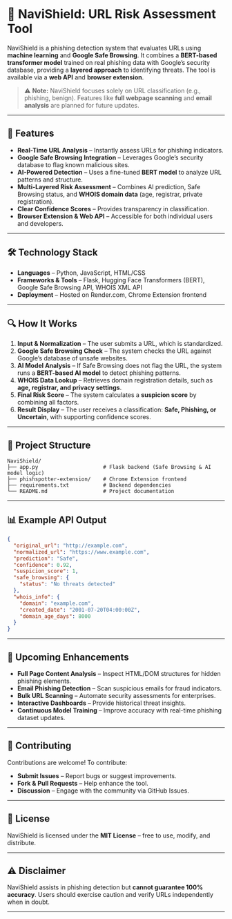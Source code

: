 

# 🔐 **NaviShield: URL Risk Assessment Tool**

NaviShield is a phishing detection system that evaluates URLs using **machine learning** and **Google Safe Browsing**. It combines a **BERT-based transformer model** trained on real phishing data with Google’s security database, providing a **layered approach** to identifying threats. The tool is available via a **web API** and **browser extension**.

> ⚠ **Note:** NaviShield focuses solely on URL classification (e.g., phishing, benign). Features like **full webpage scanning** and **email analysis** are planned for future updates.

---

## 🚀 **Features**

- **Real-Time URL Analysis** – Instantly assess URLs for phishing indicators.
- **Google Safe Browsing Integration** – Leverages Google’s security database to flag known malicious sites.
- **AI-Powered Detection** – Uses a fine-tuned **BERT model** to analyze URL patterns and structure.
- **Multi-Layered Risk Assessment** – Combines AI prediction, Safe Browsing status, and **WHOIS domain data** (age, registrar, private registration).
- **Clear Confidence Scores** – Provides transparency in classification.
- **Browser Extension & Web API** – Accessible for both individual users and developers.

---

## 🛠 **Technology Stack**

- **Languages** – Python, JavaScript, HTML/CSS
- **Frameworks & Tools** – Flask, Hugging Face Transformers (BERT), Google Safe Browsing API, WHOIS XML API
- **Deployment** – Hosted on Render.com, Chrome Extension frontend

---

## 🔍 **How It Works**

1. **Input & Normalization** – The user submits a URL, which is standardized.
2. **Google Safe Browsing Check** – The system checks the URL against Google’s database of unsafe websites.
3. **AI Model Analysis** – If Safe Browsing does not flag the URL, the system runs a **BERT-based AI model** to detect phishing patterns.
4. **WHOIS Data Lookup** – Retrieves domain registration details, such as **age, registrar, and privacy settings**.
5. **Final Risk Score** – The system calculates a **suspicion score** by combining all factors.
6. **Result Display** – The user receives a classification: **Safe, Phishing, or Uncertain**, with supporting confidence scores.

---

## 📁 **Project Structure**

```
NaviShield/
├── app.py                     # Flask backend (Safe Browsing & AI model logic)
├── phishspotter-extension/    # Chrome Extension frontend
├── requirements.txt           # Backend dependencies
└── README.md                  # Project documentation
```

---

## 📊 **Example API Output**

```json
{
  "original_url": "http://example.com",
  "normalized_url": "https://www.example.com",
  "prediction": "Safe",
  "confidence": 0.92,
  "suspicion_score": 1,
  "safe_browsing": {
    "status": "No threats detected"
  },
  "whois_info": {
    "domain": "example.com",
    "created_date": "2001-07-20T04:00:00Z",
    "domain_age_days": 8000
  }
}
```

---

## 🎯 **Upcoming Enhancements**
- **Full Page Content Analysis** – Inspect HTML/DOM structures for hidden phishing elements.
- **Email Phishing Detection** – Scan suspicious emails for fraud indicators.
- **Bulk URL Scanning** – Automate security assessments for enterprises.
- **Interactive Dashboards** – Provide historical threat insights.
- **Continuous Model Training** – Improve accuracy with real-time phishing dataset updates.

---

## 🤝 **Contributing**
Contributions are welcome! To contribute:
- **Submit Issues** – Report bugs or suggest improvements.
- **Fork & Pull Requests** – Help enhance the tool.
- **Discussion** – Engage with the community via GitHub Issues.

---

## 📜 **License**
NaviShield is licensed under the **MIT License** – free to use, modify, and distribute.

---

## ⚠ **Disclaimer**
NaviShield assists in phishing detection but **cannot guarantee 100% accuracy**. Users should exercise caution and verify URLs independently when in doubt.

---

